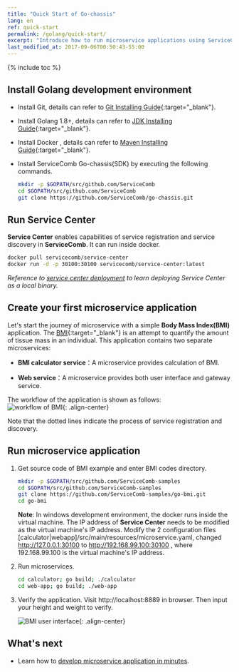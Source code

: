 ```yaml
---
title: "Quick Start of Go-chassis"
lang: en
ref: quick-start
permalink: /golang/quick-start/
excerpt: "Introduce how to run microservice applications using ServiceComb Go-chassis"
last_modified_at: 2017-09-06T00:50:43-55:00
---
```


{% include toc %}

## Install Golang development environment

* Install Git, details can refer to [Git Installing Guide](https://git-scm.com/book/en/v2/Getting-Started-Installing-Git){:target="_blank"}.

* Install Golang 1.8+, details can refer to [JDK Installing Guide](https://docs.oracle.com/javase/8/docs/technotes/guides/install/install_overview.html){:target="_blank"}.

* Install Docker , details can refer to [Maven Installing Guide](https://maven.apache.org/install.html){:target="_blank"}.

* Install ServiceComb Go-chassis(SDK) by executing the following commands.

   ```bash
   mkdir -p $GOPATH/src/github.com/ServiceComb
   cd $GOPATH/src/github.com/ServiceComb
   git clone https://github.com/ServiceComb/go-chassis.git
   ```
   
## Run Service Center
**Service Center** enables capabilities of service registration and service discovery in **ServiceComb**. It can run inside docker.
```bash
docker pull servicecomb/service-center
docker run -d -p 30100:30100 servicecomb/service-center:latest
```
*Reference to [service center deployment](/users/setup-environment/#运行service-center) to learn deploying Service Center as a local binary.*   


## Create your first microservice application
Let\'s start the journey of microservice with a simple **Body Mass Index(BMI)** application. The [BMI](https://en.wikipedia.org/wiki/Body_mass_index){:target="_blank"} is an attempt to quantify the amount of tissue mass in an individual. This application contains two separate microservices:

* **BMI calculator service**：A microservice provides calculation of BMI.

* **Web service**：A microservice provides both user interface and gateway service.

The workflow of the application is shown as follows:  
![workflow of BMI](/assets/images/quick-start-sample-workflow-en.png){: .align-center}

Note that the dotted lines indicate the process of service registration and discovery.

## Run microservice application


1. Get source code of BMI example and enter BMI codes directory.

   ```bash
   mkdir -p $GOPATH/src/github.com/ServiceComb-samples
   cd $GOPATH/src/github.com/ServiceComb-samples
   git clone https://github.com/ServiceComb-samples/go-bmi.git
   cd go-bmi
   ```

   **Note**: In windows development environment, the docker runs inside the virtual machine. The IP address of **Service Center** needs to be modified as the virtual machine\'s IP address. Modify the 2 configuration files [calculator\|webapp]/src/main/resources/microservice.yaml, changed <a>http://127.0.0.1:30100</a> to <a>http://192.168.99.100:30100</a> , where 192.168.99.100 is the virtual machine\'s IP address.

2. Run microservices.

   ```bash
   cd calculator; go build; ./calculator
   cd web-app; go build; ./web-app
   ```

3. Verify the application. Visit <a>http://localhost:8889</a> in browser. Then input your height and weight to verify.

   ![BMI user interface](/assets/images/bmi-interface.png){: .align-center}

## What's next

* Learn how to [develop microservice application in minutes](/golang/quick-start-bmi/).


